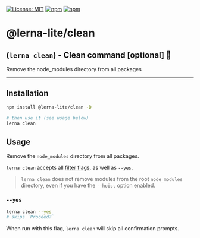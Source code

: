 [![License: MIT](https://img.shields.io/badge/License-MIT-yellow.svg)](https://opensource.org/licenses/MIT)
[![npm](https://img.shields.io/npm/dy/@lerna-lite/clean?color=forest)](https://www.npmjs.com/package/@lerna-lite/clean)
[![npm](https://img.shields.io/npm/v/@lerna-lite/clean.svg?logo=npm&logoColor=fff)](https://www.npmjs.com/package/@lerna-lite/clean)

# @lerna-lite/clean

## (`lerna clean`) - Clean command [optional] 🚿

Remove the node_modules directory from all packages

---

## Installation

```sh
npm install @lerna-lite/clean -D

# then use it (see usage below)
lerna clean
```

## Usage

Remove the `node_modules` directory from all packages.

`lerna clean` accepts all [filter flags](https://www.npmjs.com/package/@lerna/filter-options), as well as `--yes`.


> `lerna clean` does not remove modules from the root `node_modules` directory, even if you have the `--hoist` option enabled.

### `--yes`

```sh
lerna clean --yes
# skips `Proceed?`
```

When run with this flag, `lerna clean` will skip all confirmation prompts.

